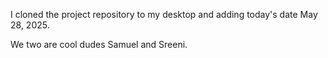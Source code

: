 I cloned the project repository to my desktop and adding today's date
May 28, 2025.

We two are cool dudes Samuel and Sreeni.